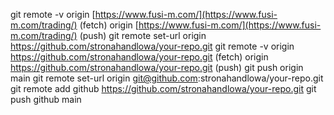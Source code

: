 git remote -v
origin  [https://www.fusi-m.com/](https://www.fusi-m.com/trading/) (fetch)
origin  [https://www.fusi-m.com/](https://www.fusi-m.com/trading/) (push) 
git remote set-url origin https://github.com/stronahandlowa/your-repo.git
git remote -v
origin  https://github.com/stronahandlowa/your-repo.git (fetch)
origin  https://github.com/stronahandlowa/your-repo.git (push)
git push origin main
git remote set-url origin git@github.com:stronahandlowa/your-repo.git
git remote add github https://github.com/stronahandlowa/your-repo.git
git push github main
